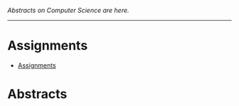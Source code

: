 *Abstracts on Computer Science are here.*

---

# Assignments #
  - [Assignments](cs-assignments/cs-assignments.md)  
    
# Abstracts #
